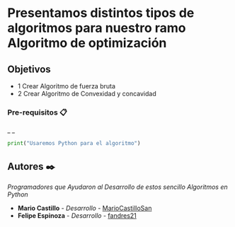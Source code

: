 # Presentamos distintos tipos de algoritmos para nuestro ramo Algoritmo de optimización


## Objetivos
- 1 Crear Algoritmo de fuerza bruta
- 2 Crear Algoritmo de Convexidad y concavidad

### Pre-requisitos 📋
_ _
```py
print("Usaremos Python para el algoritmo")
```
## Autores ✒️

_Programadores que Ayudaron al Desarrollo de estos sencillo Algoritmos en Python_

* **Mario Castillo** - *Desarrollo* - [MarioCastilloSan](https://github.com/MarioCastilloSan)
* **Felipe Espinoza** - *Desarrollo* - [fandres21](https://github.com/fespinozasanchez/)
